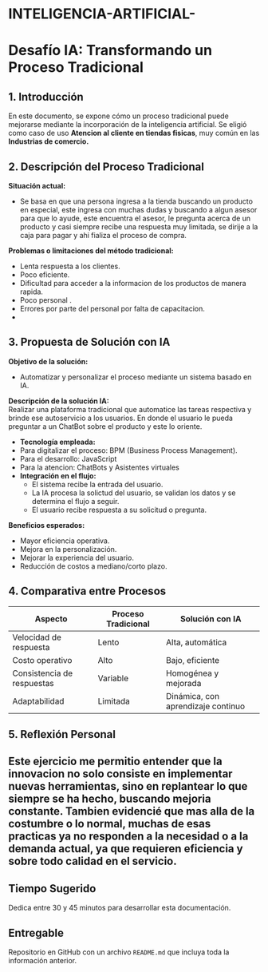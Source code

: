 # INTELIGENCIA-ARTIFICIAL-

# Desafío IA: Transformando un Proceso Tradicional

## 1. Introducción
En este documento, se expone cómo un proceso tradicional puede mejorarse mediante la incorporación de la inteligencia artificial. Se eligió como caso de uso **Atencion al cliente en tiendas fisicas**, muy común en las **Industrias de comercio.**

## 2. Descripción del Proceso Tradicional
**Situación actual:**  
- Se basa en que una persona ingresa a la tienda buscando un producto en especial, este ingresa con muchas dudas y buscando a algun asesor para que lo ayude, este encuentra el asesor, le pregunta acerca de un producto y casi siempre recibe una respuesta muy limitada, se dirije a la caja para pagar y ahi fializa el proceso de compra.
  

**Problemas o limitaciones del método tradicional:**  
- Lenta respuesta a los clientes.  
- Poco eficiente.  
- Dificultad para acceder a la informacion de los productos de manera rapida.  
- Poco personal .
- Errores por parte del personal por falta de capacitacion.
- 

## 3. Propuesta de Solución con IA
**Objetivo de la solución:**  
- Automatizar y personalizar el proceso mediante un sistema basado en IA.

**Descripción de la solución IA:**  
  Realizar una plataforma tradicional que automatice las tareas respectiva y brinde ese autoservicio a los usuarios. En donde el usuario le pueda preguntar a un ChatBot sobre el producto y este lo oriente. 
- **Tecnología empleada:**
- Para digitalizar el proceso: BPM (Business Process Management).
- Para el desarrollo: JavaScript
- Para la atencion: ChatBots y Asistentes virtuales  
- **Integración en el flujo:**
  - El sistema recibe la entrada del usuario.
  - La IA procesa la solictud del usuario, se validan los datos y se determina el flujo a seguir.
  - El usuario recibe respuesta a su solicitud o pregunta.

**Beneficios esperados:**  
- Mayor eficiencia operativa.  
- Mejora en la personalización.  
- Mejorar la experiencia del usuario.  
- Reducción de costos a mediano/corto plazo.

## 4. Comparativa entre Procesos

| Aspecto                    | Proceso Tradicional              | Solución con IA                         |
|----------------------------|----------------------------------|-----------------------------------------|
| Velocidad de respuesta     | Lento                            | Alta, automática                        |
| Costo operativo            | Alto                             | Bajo, eficiente                         |
| Consistencia de respuestas | Variable                         | Homogénea y mejorada                   |
| Adaptabilidad              | Limitada                         | Dinámica, con aprendizaje continuo     |

## 5. Reflexión Personal

Este ejercicio me permitio entender que la innovacion no solo consiste en implementar nuevas herramientas, sino en replantear lo que siempre se ha hecho, buscando mejoria constante. Tambien evidencié que mas alla de la costumbre o lo normal, muchas de esas practicas ya no responden a la necesidad o a la demanda actual, ya que requieren eficiencia y sobre todo calidad en el servicio. 
---

## Tiempo Sugerido

Dedica entre 30 y 45 minutos para desarrollar esta documentación.

## Entregable

Repositorio en GitHub con un archivo `README.md` que incluya toda la información anterior.

